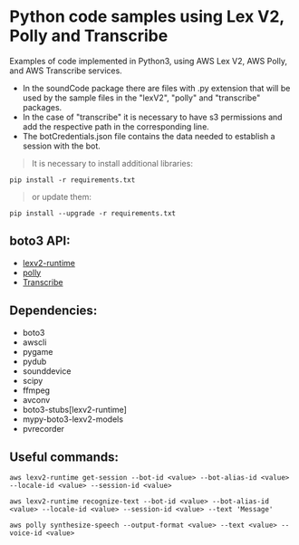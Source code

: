 Python code samples using Lex V2, Polly and Transcribe
=======================================================

Examples of code implemented in Python3, using AWS Lex V2, AWS Polly, and AWS Transcribe services. 
* In the soundCode package there are files with .py extension that will be used by the sample files in the "lexV2", "polly" and "transcribe" packages. 
* In the case of "transcribe" it is necessary to have s3 permissions and add the respective path in the corresponding line. 
* The botCredentials.json file contains the data needed to establish a session with the bot.

> It is necessary to install additional libraries:
~~~
pip install -r requirements.txt
~~~
> or update them:
~~~
pip install --upgrade -r requirements.txt
~~~

## boto3 API:
* [lexv2-runtime](https://boto3.amazonaws.com/v1/documentation/api/latest/reference/services/lexv2-runtime.html)
* [polly](https://boto3.amazonaws.com/v1/documentation/api/latest/reference/services/polly.html)
* [Transcribe](https://boto3.amazonaws.com/v1/documentation/api/latest/reference/services/transcribe.html)

## Dependencies:
* boto3
* awscli
* pygame
* pydub
* sounddevice
* scipy
* ffmpeg
* avconv
* boto3-stubs[lexv2-runtime]
* mypy-boto3-lexv2-models
* pvrecorder

## Useful commands:

    aws lexv2-runtime get-session --bot-id <value> --bot-alias-id <value> --locale-id <value> --session-id <value>

    aws lexv2-runtime recognize-text --bot-id <value> --bot-alias-id <value> --locale-id <value> --session-id <value> --text 'Message'

    aws polly synthesize-speech --output-format <value> --text <value> --voice-id <value>
